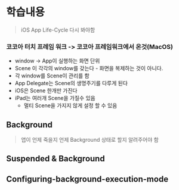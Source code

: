 # 학습내용
> iOS App Life-Cycle
> 다시 봐야함

### 코코아 터치 프레임 워크 -> 코코아 프레임워크에서 온것(MacOS)
- window -> App이 실행하는 화면 단위 
- Scene 이 각각의 window를 갖는다 
       - 화면을 복제하는 것이 아니다.
- 각 window를 Scene이 관리를 함 
- App Delegate는 Scene의 생명주기를 다루게 된다 
- iOS은 Scene 한개만 가진다
- iPad는 여러개 Scene을 가질수 있음
	- 멀티 Scene을 가지지 않게 설정 할 수 있음


## Background 
> 앱이 언제 죽을지 언제 Background 상태로 할지 알려주어야 함

## Suspended & Background 

## Configuring-background-execution-mode